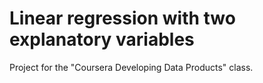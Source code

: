 # Linear regression with two explanatory variables
Project for the "Coursera Developing Data Products" class.
